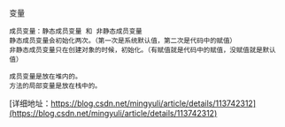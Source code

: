
变量
```
成员变量：静态成员变量 和 非静态成员变量
静态成员变量会初始化两次。（第一次是系统默认值，第二次是代码中的赋值）
非静态成员变量只在创建对象的时候，初始化。（有赋值就是代码中的赋值，没赋值就是默认值）

成员变量是放在堆内的。
方法的局部变量是放在栈中的。

```
[详细地址：https://blog.csdn.net/mingyuli/article/details/113742312](https://blog.csdn.net/mingyuli/article/details/113742312)
